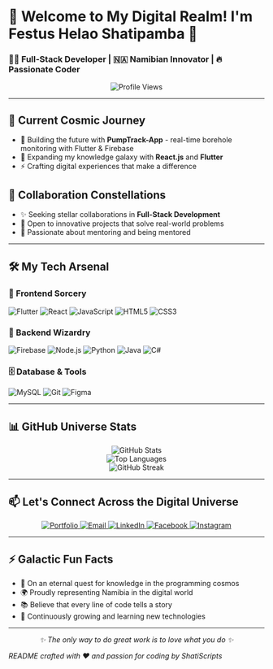 # 🌟 Welcome to My Digital Realm! I'm Festus Helao Shatipamba 🌟

### 🧑‍💻 Full-Stack Developer | 🇳🇦 Namibian Innovator | 🔥 Passionate Coder

<p align="center">
  <img src="https://komarev.com/ghpvc/?username=ferrariboy99&label=Digital+Footprints&color=ff69b4&style=for-the-badge" alt="Profile Views" />
</p>

---

## 🚀 Current Cosmic Journey

- 🌌 Building the future with **PumpTrack-App** - real-time borehole monitoring with Flutter & Firebase
- 🧠 Expanding my knowledge galaxy with **React.js** and **Flutter**
- ⚡ Crafting digital experiences that make a difference

## 🌈 Collaboration Constellations

- ✨ Seeking stellar collaborations in **Full-Stack Development**
- 🤝 Open to innovative projects that solve real-world problems
- 🌟 Passionate about mentoring and being mentored

---

## 🛠️ My Tech Arsenal

### 🎨 Frontend Sorcery
![Flutter](https://img.shields.io/badge/Flutter-02569B?style=for-the-badge&logo=flutter&logoColor=white)
![React](https://img.shields.io/badge/React-20232A?style=for-the-badge&logo=react&logoColor=61DAFB)
![JavaScript](https://img.shields.io/badge/JavaScript-F7DF1E?style=for-the-badge&logo=javascript&logoColor=black)
![HTML5](https://img.shields.io/badge/HTML5-E34F26?style=for-the-badge&logo=html5&logoColor=white)
![CSS3](https://img.shields.io/badge/CSS3-1572B6?style=for-the-badge&logo=css3&logoColor=white)

### 🔧 Backend Wizardry
![Firebase](https://img.shields.io/badge/Firebase-FFCA28?style=for-the-badge&logo=firebase&logoColor=black)
![Node.js](https://img.shields.io/badge/Node.js-339933?style=for-the-badge&logo=nodedotjs&logoColor=white)
![Python](https://img.shields.io/badge/Python-3776AB?style=for-the-badge&logo=python&logoColor=white)
![Java](https://img.shields.io/badge/Java-ED8B00?style=for-the-badge&logo=openjdk&logoColor=white)
![C#](https://img.shields.io/badge/C%23-239120?style=for-the-badge&logo=c-sharp&logoColor=white)

### 🗄️ Database & Tools
![MySQL](https://img.shields.io/badge/MySQL-4479A1?style=for-the-badge&logo=mysql&logoColor=white)
![Git](https://img.shields.io/badge/Git-F05032?style=for-the-badge&logo=git&logoColor=white)
![Figma](https://img.shields.io/badge/Figma-F24E1E?style=for-the-badge&logo=figma&logoColor=white)

---

## 📊 GitHub Universe Stats

<p align="center">
  <img align="center" src="https://github-readme-stats.vercel.app/api?username=ferrariboy99&show_icons=true&theme=radical&hide_border=true&bg_color=00000000" alt="GitHub Stats" />
  <br/>
  <img align="center" src="https://github-readme-stats.vercel.app/api/top-langs/?username=ferrariboy99&layout=compact&theme=radical&hide_border=true&bg_color=00000000" alt="Top Languages" />
  <br/>
  <img align="center" src="https://streak-stats.demolab.com?user=ferrariboy99&theme=radical&hide_border=true&background=00000000" alt="GitHub Streak" />
</p>

---

## 📫 Let's Connect Across the Digital Universe

<p align="center">
  <a href="https://www.festushelaoshatipamba.com" target="_blank">
    <img src="https://img.shields.io/badge/Portfolio-FF7139?style=for-the-badge&logo=firefox&logoColor=white" alt="Portfolio"/>
  </a>
  <a href="mailto:festushelaoshatipamba@gmail.com">
    <img src="https://img.shields.io/badge/Email-D14836?style=for-the-badge&logo=gmail&logoColor=white" alt="Email"/>
  </a>
  <a href="https://linkedin.com/in/festus-helao-shatipamba-9ab977251" target="_blank">
    <img src="https://img.shields.io/badge/LinkedIn-0077B5?style=for-the-badge&logo=linkedin&logoColor=white" alt="LinkedIn"/>
  </a>
  <a href="https://fb.com/festushelao.shatipamba" target="_blank">
    <img src="https://img.shields.io/badge/Facebook-1877F2?style=for-the-badge&logo=facebook&logoColor=white" alt="Facebook"/>
  </a>
  <a href="https://instagram.com/helao_nafimane" target="_blank">
    <img src="https://img.shields.io/badge/Instagram-E4405F?style=for-the-badge&logo=instagram&logoColor=white" alt="Instagram"/>
  </a>
</p>

---

## ⚡ Galactic Fun Facts

- 🚀 On an eternal quest for knowledge in the programming cosmos
- 🌍 Proudly representing Namibia in the digital world
- 📚 Believe that every line of code tells a story
- 🌱 Continuously growing and learning new technologies

---

<p align="center">
  <i>✨ The only way to do great work is to love what you do ✨</i>
</p>


*README crafted with ❤️ and passion for coding by ShatiScripts*
